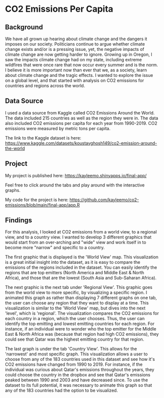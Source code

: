 # CO2 Emissions Per Capita

## Background
We have all grown up hearing about climate change and the dangers it imposes on our society. Politicians continue to argue whether climate change exists and/or is a pressing issue, yet, the negative impacts of climate change are now getting harder to ignore. Growing up in Oregon, I saw the impacts climate change had on my state, including extreme wildfires that were once rare that now occur every summer and is the norm. I believe it is more important now than ever that we, as a society, learn about climate change and the tragic effects. I wanted to explore the issue on a global level, and that started with analysis on CO2 emissions for countries and regions across the world. 

## Data Source
I used a data source from Kaggle called CO2 Emissions Around the World. The data included 215 countries as well as the region they were in. The data also included CO2 emissions per capita for each year from 1990-2019. CO2 emissions were measured by metric tons per capita.

The link to the Kaggle dataset is here: <https://www.kaggle.com/datasets/koustavghosh149/co2-emission-around-the-world>

## Project
My project is published here: <https://kayleemo.shinyapps.io/final-app/>

Feel free to click around the tabs and play around with the interactive graphs.

My code for the project is here: <https://github.com/kayleemo/co2-emissions/blob/main/final-app/app.R>

## Findings
For this analysis, I looked at CO2 emissions from a world view, to a regional view, and to a country view. I wanted to develop 3 different graphics that would start from an over-arching and "wide" view and work itself in to become more "narrow" and specific to a country. 

The first graphic that is displayed is the 'World View' map. This visualization is a great initial insight into the dataset, as it is easy to compare the emissions of the regions included in the dataset. You can easily identify the regions that are top emitters (North America and Middle East & North Africa), and those that are the lowest (South Asia and Sub-Saharan Africa).

The next graphic is the next tab under 'Regional View'. This graphic goes from the world view to more specific, by visualizing a specific region. I animated this graph as rather than displaying 7 different graphs on one tab, the user can choose any region that they want to display at a time. This visualization is similar to the 'World View' map, but dives into the next 'level', which is 'regional'. The visualization compares the CO2 emissions for each country in a region, which the user chooses. Thus, the user can identify the top emitting and lowest emitting countries for each region. For instance, if an individual were to wonder who the top emitter for the Middle East & North Africa was (because that region had high CO2 emissions), they could see that Qatar was the highest emitting country for that region.

The last graph is under the tab 'Country View'. This allows for the 'narrowest' and most specific graph. This visualization allows a user to choose from any of the 183 countries used in this dataset and see how it's CO2 emissions have changed from 1990 to 2019. For instance, if the individual was curious about Qatar's emissions throughout the years, they could choose the country in the dropbox and see that Qatar's emissions peaked between 1990 and 2003 and have decreased since. To use the dataset to its full potential, it was necessary to animate this graph so that any of the 183 countries had the option to be visualized.

